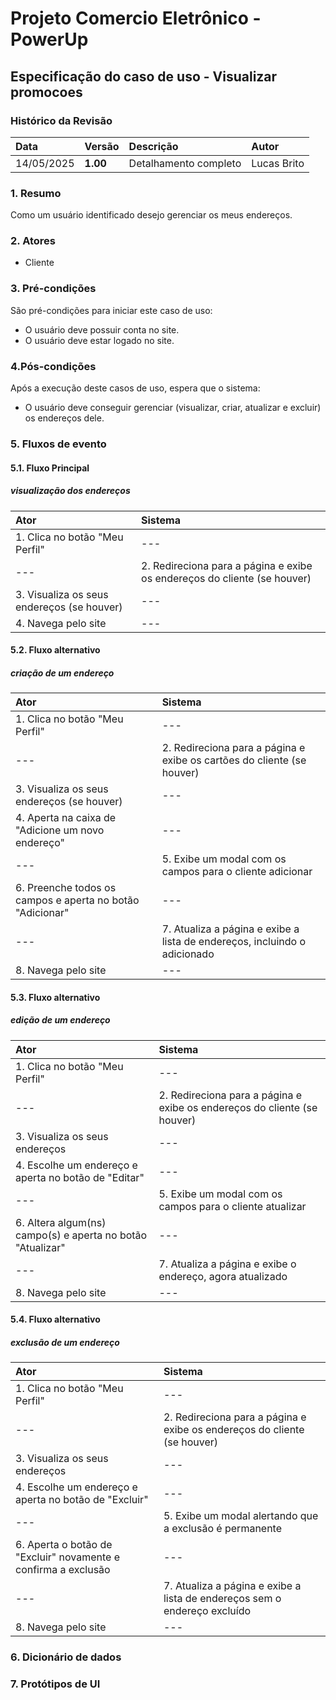 # Projeto Comercio Eletrônico - PowerUp

## Especificação do caso de uso - Visualizar promocoes

### Histórico da Revisão
|  Data  | Versão | Descrição | Autor |
|:-------|:-------|:----------|:------|
| 14/05/2025 | **1.00** | Detalhamento completo | Lucas Brito |


### 1. Resumo 
Como um usuário identificado desejo gerenciar os meus endereços.

### 2. Atores
- Cliente

### 3. Pré-condições
São pré-condições para iniciar este caso de uso:
- 	O usuário deve possuir conta no site.
-   O usuário deve estar logado no site.

### 4.Pós-condições
Após a execução deste casos de uso, espera que o sistema:
-  O usuário deve conseguir gerenciar (visualizar, criar, atualizar e excluir) os endereços dele.

### 5. Fluxos de evento

#### 5.1. Fluxo Principal 
##### visualização dos endereços

|  Ator  | Sistema |
|:-------|:------- |
| 1. Clica no botão "Meu Perfil" | --- |
| --- | 2. Redireciona para a página e exibe os endereços do cliente (se houver) |
| 3. Visualiza os seus endereços (se houver) | --- |
| 4. Navega pelo site | --- |

#### 5.2. Fluxo alternativo
##### criação de um endereço

|  Ator  | Sistema |
|:-------|:------- |
| 1. Clica no botão "Meu Perfil" | --- |
| --- | 2. Redireciona para a página e exibe os cartões do cliente (se houver) |
| 3. Visualiza os seus endereços (se houver) | --- |
| 4. Aperta na caixa de "Adicione um novo endereço" | --- |
| --- | 5. Exibe um modal com os campos para o cliente adicionar |
| 6. Preenche todos os campos e aperta no botão "Adicionar" | --- |
| --- | 7. Atualiza a página e exibe a lista de endereços, incluindo o adicionado |
| 8. Navega pelo site | --- |

#### 5.3. Fluxo alternativo
##### edição de um endereço

|  Ator  | Sistema |
|:-------|:------- |
| 1. Clica no botão "Meu Perfil" | --- |
| --- | 2. Redireciona para a página e exibe os endereços do cliente (se houver) |
| 3. Visualiza os seus endereços | --- |
| 4. Escolhe um endereço e aperta no botão de "Editar" | --- |
| --- | 5. Exibe um modal com os campos para o cliente atualizar |
| 6. Altera algum(ns) campo(s) e aperta no botão "Atualizar" | --- |
| --- | 7. Atualiza a página e exibe o endereço, agora atualizado |
| 8. Navega pelo site | --- |

#### 5.4. Fluxo alternativo
##### exclusão de um endereço

|  Ator  | Sistema |
|:-------|:------- |
| 1. Clica no botão "Meu Perfil" | --- |
| --- | 2. Redireciona para a página e exibe os endereços do cliente (se houver) |
| 3. Visualiza os seus endereços | --- |
| 4. Escolhe um endereço e aperta no botão de "Excluir" | --- |
| --- | 5. Exibe um modal alertando que a exclusão é permanente |
| 6. Aperta o botão de "Excluir" novamente e confirma a exclusão | --- |
| --- | 7. Atualiza a página e exibe a lista de endereços sem o endereço excluído |
| 8. Navega pelo site | --- |

### 6. Dicionário de dados

### 7. Protótipos de UI